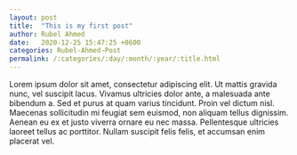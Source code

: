 ```yaml
---
layout: post
title:  "This is my first post"
author: Rubel Ahmed
date:   2020-12-25 15:47:25 +0600
categories: Rubel-Ahmed-Post
permalink: /:categories/:day/:month/:year/:title.html
---
```

Lorem ipsum dolor sit amet, consectetur adipiscing elit. Ut mattis gravida nunc, vel suscipit lacus. Vivamus ultricies dolor ante, a malesuada ante bibendum a. Sed et purus at quam varius tincidunt. Proin vel dictum nisl. Maecenas sollicitudin mi feugiat sem euismod, non aliquam tellus dignissim. Aenean eu ex et justo viverra ornare eu nec massa. Pellentesque ultricies laoreet tellus ac porttitor. Nullam suscipit felis felis, et accumsan enim placerat vel.